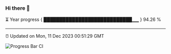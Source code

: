 ### Hi there 👋

⏳ Year progress { ████████████████████████████▁▁ } 94.26 %

---

⏰ Updated on Mon, 11 Dec 2023 00:51:29 GMT

![Progress Bar CI](https://github.com/liununu/liununu/workflows/Progress%20Bar%20CI/badge.svg)
